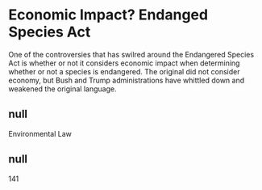 # Economic Impact? Endanged Species Act

One of the controversies that has swilred around the Endangered Species Act is whether or not it considers economic impact when determining whether or not a species is endangered. The original did not consider economy, but Bush and Trump administrations have whittled down and weakened the original language. 

## null

Environmental Law

## null

141
